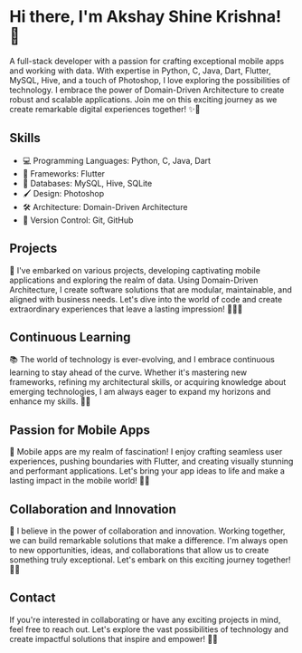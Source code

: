 # Hi there, I'm Akshay Shine Krishna! 👋
A full-stack developer with a passion for crafting exceptional mobile apps and working with data. With expertise in Python, C, Java, Dart, Flutter, MySQL, Hive, and a touch of Photoshop, I love exploring the possibilities of technology. I embrace the power of Domain-Driven Architecture to create robust and scalable applications. Join me on this exciting journey as we create remarkable digital experiences together! ✨🚀

## Skills
- 💻 Programming Languages: Python, C, Java, Dart
- 📱 Frameworks: Flutter
- 🔮 Databases: MySQL, Hive, SQLite
- 🖌️ Design: Photoshop
- 🛠️ Architecture: Domain-Driven Architecture
- 🚀 Version Control: Git, GitHub

## Projects
🌟 I've embarked on various projects, developing captivating mobile applications and exploring the realm of data. Using Domain-Driven Architecture, I create software solutions that are modular, maintainable, and aligned with business needs. Let's dive into the world of code and create extraordinary experiences that leave a lasting impression! 📱🚀✨

## Continuous Learning
📚 The world of technology is ever-evolving, and I embrace continuous learning to stay ahead of the curve. Whether it's mastering new frameworks, refining my architectural skills, or acquiring knowledge about emerging technologies, I am always eager to expand my horizons and enhance my skills. 🧠💡

## Passion for Mobile Apps
📱 Mobile apps are my realm of fascination! I enjoy crafting seamless user experiences, pushing boundaries with Flutter, and creating visually stunning and performant applications. Let's bring your app ideas to life and make a lasting impact in the mobile world! 🌟📱

## Collaboration and Innovation
🤝 I believe in the power of collaboration and innovation. Working together, we can build remarkable solutions that make a difference. I'm always open to new opportunities, ideas, and collaborations that allow us to create something truly exceptional. Let's embark on this exciting journey together! 🌟🚀

## Contact
If you're interested in collaborating or have any exciting projects in mind, feel free to reach out. Let's explore the vast possibilities of technology and create impactful solutions that inspire and empower! 🌌✨

